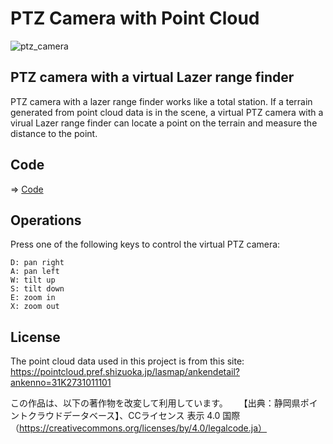 # PTZ Camera with Point Cloud

![ptz_camera](./ptz_camera.png)

## PTZ camera with a virtual Lazer range finder

PTZ camera with a lazer range finder works like a total station. If a terrain generated from point cloud data is in the scene, a virtual PTZ camera with a virual Lazer range finder can locate a point on the terrain and measure the distance to the point.

## Code

=> [Code](../PtzCamera)

## Operations

Press one of the following keys to control the virtual PTZ camera:

```
D: pan right
A: pan left
W: tilt up
S: tilt down
E: zoom in
X: zoom out
```

## License

The point cloud data used in this project is from this site: https://pointcloud.pref.shizuoka.jp/lasmap/ankendetail?ankenno=31K2731011101

この作品は、以下の著作物を改変して利用しています。  【出典：静岡県ポイントクラウドデータベース】、CCライセンス 表示 4.0 国際 （https://creativecommons.org/licenses/by/4.0/legalcode.ja）
